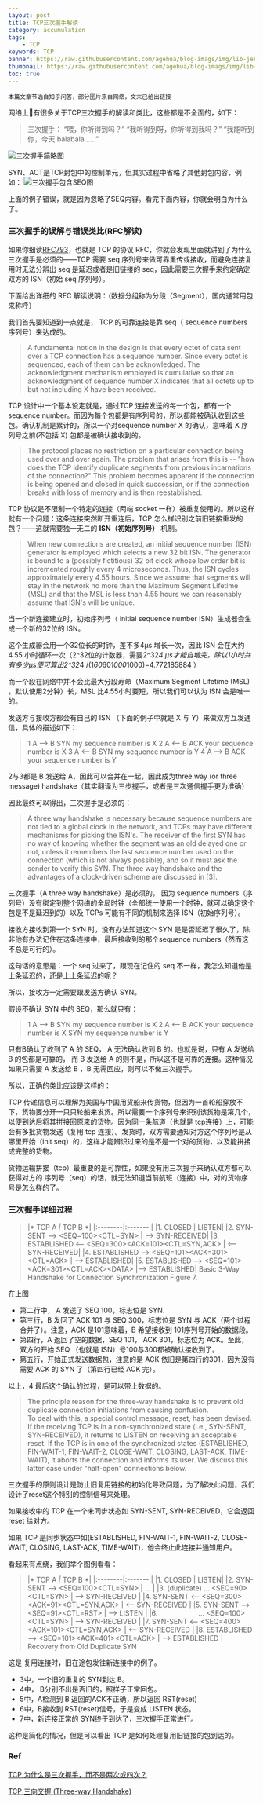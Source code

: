 ```yaml
---
layout: post
title: TCP三次握手解读
category: accumulation
tags:
    - TCP
keywords: TCP
banner: https://raw.githubusercontent.com/agehua/blog-imags/img/lib-jekyll/Mike_Tyson_8.jpg
thumbnail: https://raw.githubusercontent.com/agehua/blog-imags/img/lib-jekyll/Mike_Tyson_8.jpg
toc: true
---
```


`本篇文章节选自知乎问答，部分图片来自网络，文末已给出链接`

网络上有很多关于TCP三次握手的解读和类比，这些都是不全面的，如下：
> 三次握手：
“喂，你听得到吗？”
“我听得到呀，你听得到我吗？”
“我能听到你，今天 balabala……”
<!--more-->
![三次握手简略图](/images/blogimages/2019/Three-way-Handshake1.png)

SYN、ACT是TCP封包中的控制单元，但其实过程中省略了其他封包内容，例如：
![三次握手包含SEQ图](/images/blogimages/2019/Three-way-Handshake-ex2.png)

上面的例子错误，就是因为忽略了SEQ内容。看完下面内容，你就会明白为什么了。

### 三次握手的误解与错误类比(RFC解读)

如果你细读[RFC793](https://www.ietf.org/rfc/rfc793.txt)，也就是 TCP 的协议 RFC，你就会发现里面就讲到了为什么三次握手是必须的——TCP 需要 seq 序列号来做可靠重传或接收，而避免连接复用时无法分辨出 seq 是延迟或者是旧链接的 seq，因此需要三次握手来约定确定双方的 ISN（初始 seq 序列号）。

下面给出详细的 RFC 解读说明：（数据分组称为分段（Segment），国内通常用包来称呼）

我们首先要知道到一点就是， TCP 的可靠连接是靠  seq（ sequence numbers 序列号）来达成的。

> A fundamental notion in the design is that every octet of data sent over a TCP connection has a sequence number.  Since every octet is sequenced, each of them can be acknowledged.  The acknowledgment mechanism employed is cumulative so that an acknowledgment of sequence number X indicates that all octets up to but not including X have been received. 

TCP 设计中一个基本设定就是，通过TCP 连接发送的每一个包，都有一个sequence number。而因为每个包都是有序列号的，所以都能被确认收到这些包。确认机制是累计的，所以一个对sequence number X 的确认，意味着 X 序列号之前(不包括 X) 包都是被确认接收到的。

> The protocol places no restriction on a particular connection being used over and over again.  The problem that arises from this is  -- "how does the TCP identify duplicate segments from previous incarnations of the connection?"  This problem becomes apparent if the connection is being opened and closed in quick succession, or if the connection breaks with loss of memory and is then reestablished.

TCP 协议是不限制一个特定的连接（两端 socket 一样）被重复使用的。所以这样就有一个问题：这条连接突然断开重连后，TCP 怎么样识别之前旧链接重发的包？——这就需要独一无二的 **ISN（初始序列号）** 机制。

> When new connections are created, an initial sequence number (ISN) generator is employed which selects a new 32 bit ISN.  The generator is bound to a (possibly fictitious) 32 bit clock whose low order bit is incremented roughly every 4 microseconds.  Thus, the ISN cycles approximately every 4.55 hours. Since we assume that segments will stay in the network no more than the Maximum Segment Lifetime (MSL) and that the MSL is less than 4.55 hours we can reasonably assume that ISN's will be unique.

当一个新连接建立时，初始序列号（ initial sequence number ISN）生成器会生成一个新的32位的 ISN。

这个生成器会用一个32位长的时钟，差不多4µs 增长一次，因此 ISN 会在大约 4.55 小时循环一次（2^32位的计数器，需要2^32*4 µs才能自增完，除以1小时共有多少µs便可算出2^32*4 /(1*60*60*1000*1000)=4.772185884 ）

而一个段在网络中并不会比最大分段寿命（Maximum Segment Lifetime (MSL) ，默认使用2分钟）长，MSL 比4.55小时要短，所以我们可以认为 ISN 会是唯一的。

发送方与接收方都会有自己的 ISN （下面的例子中就是 X 与 Y）来做双方互发通信，具体的描述如下：

> 1 A --> B  SYN my sequence number is X 
2 A <-- B  ACK your sequence number is X 
3 A <-- B  SYN my sequence number is Y 
4 A --> B  ACK your sequence number is Y

2与3都是 B 发送给 A，因此可以合并在一起，因此成为three way (or three message) handshake（其实翻译为三步握手，或者是三次通信握手更为准确）

因此最终可以得出，三次握手是必须的：
> A three way handshake is necessary because sequence numbers are not tied to a global clock in the network, and TCPs may have different mechanisms for picking the ISN's. The receiver of the first SYN has no way of knowing whether the segment was an old delayed one or not, unless it remembers the last sequence number used on the connection (which is not always possible), and so it must ask the sender to verify this SYN. The three way handshake and the advantages of a clock-driven scheme are discussed in [3].

三次握手（A three way handshake）是必须的， 因为 sequence numbers（序列号）没有绑定到整个网络的全局时钟（全部统一使用一个时钟，就可以确定这个包是不是延迟到的）以及 TCPs 可能有不同的机制来选择 ISN（初始序列号）。

接收方接收到第一个 SYN 时，没有办法知道这个 SYN 是是否延迟了很久了，除非他有办法记住在这条连接中，最后接收到的那个sequence numbers（然而这不总是可行的）。

这句话的意思是：一个 seq 过来了，跟现在记住的 seq 不一样，我怎么知道他是上条延迟的，还是上上条延迟的呢？

所以，接收方一定需要跟发送方确认 SYN。

假设不确认 SYN 中的 SEQ，那么就只有：
> 1 A --> B  SYN my sequence number is X 
2 A <-- B  ACK your sequence number is X  SYN my sequence number is Y

只有B确认了收到了 A 的 SEQ， A 无法确认收到  B 的。也就是说，只有 A 发送给 B 的包都是可靠的， 而 B 发送给 A 的则不是，所以这不是可靠的连接。这种情况如果只需要 A 发送给 B ，B 无需回应，则可以不做三次握手。

所以，正确的类比应该是这样的：

TCP 传递信息可以理解为美国与中国用货船来传货物，但因为一首轮船穿放不下，货物要分开一只只轮船来发货。所以需要一个序列号来识别该货物是第几个，以便到达后将其拼接回原来的货物。因为同一条航道（也就是 tcp连接）上，可能会有多批货物发送（复用 tcp 连接）。发货时，双方需要通知对方这个序列号是从哪里开始（init seq）的，这样才能辨识过来的是不是一个对的货物，以及能拼接成完整的货物。

货物运输拼接（tcp）最重要的是可靠性，如果没有用三次握手来确认双方都可以获得对方的 序列号（seq）的话，就无法知道当前航班（连接）中，对的货物序号是怎么样的了。


### 三次握手详细过程

> |* TCP A  *|* TCP B *|
|:--------|:-------:|
|1.  CLOSED                 |                    LISTEN|
|2.  SYN-SENT    --> &lt;SEQ=100&gt;&lt;CTL=SYN&gt;           |    --> SYN-RECEIVED|
|3.  ESTABLISHED <-- &lt;SEQ=300&gt;&lt;ACK=101&gt;&lt;CTL=SYN,ACK&gt; | <-- SYN-RECEIVED|
|4.  ESTABLISHED --> &lt;SEQ=101&gt;&lt;ACK=301&gt;&lt;CTL=ACK&gt;      | --> ESTABLISHED|
|5.  ESTABLISHED --> &lt;SEQ=101&gt;&lt;ACK=301&gt;&lt;CTL=ACK&gt;&lt;DATA&gt; |--> ESTABLISHED|
Basic 3-Way Handshake for Connection Synchronization
Figure 7.

在上图
- 第二行中， A 发送了 SEQ 100，标志位是 SYN.
- 第三行，B 发回了 ACK 101 与 SEQ 300，标志位是 SYN 与 ACK（两个过程合并了）。注意，ACK 是101意味着，B 希望接收到 101序列号开始的数据段。
- 第四行，A 返回了空的数据，SEQ 101， ACK 301，标志位为 ACK。至此，双方的开始 SEQ （也就是 ISN）号100与300都被确认接收到了。
- 第五行，开始正式发送数据包，注意的是 ACK 依旧是第四行的301，因为没有需要 ACK 的 SYN 了（第四行已经 ACK 完）。

以上，4 最后这个确认的过程，是可以带上数据的。

> The principle reason for the three-way handshake is to prevent old duplicate connection initiations from causing confusion.  
To deal with this, a special control message, reset, has been devised.  
If the receiving TCP is in a  non-synchronized state (i.e., SYN-SENT, SYN-RECEIVED), it returns to LISTEN on receiving an acceptable reset. 
If the TCP is in one of the synchronized states (ESTABLISHED, FIN-WAIT-1, FIN-WAIT-2, CLOSE-WAIT, CLOSING, LAST-ACK, TIME-WAIT), it aborts the connection and informs its user.  We discuss this latter case under "half-open" connections below.

三次握手的原则设计是防止旧复用链接的初始化导致问题，为了解决此问题，我们设计了reset这个特别的控制信号来处理。

如果接收中的 TCP 在一个未同步状态如 SYN-SENT, SYN-RECEIVED，它会返回 reset 给对方。

如果 TCP 是同步状态中如(ESTABLISHED, FIN-WAIT-1, FIN-WAIT-2, CLOSE-WAIT, CLOSING, LAST-ACK, TIME-WAIT)，他会终止此连接并通知用户。

看起来有点绕，我们举个图例看看：

> |* TCP A  *|* TCP B *|
|:--------|:-------:|
|1.  CLOSED               |                                LISTEN|
|2.  SYN-SENT    --> &lt;SEQ=100&gt;&lt;CTL=SYN&gt;            |   ... |
|3.  (duplicate) ... &lt;SEQ=90&gt;&lt;CTL=SYN&gt;            |  --> SYN-RECEIVED |
|4.  SYN-SENT    <-- &lt;SEQ=300&gt;&lt;ACK=91&gt;&lt;CTL=SYN,ACK&gt; | <-- SYN-RECEIVED |
|5.  SYN-SENT    --> &lt;SEQ=91&gt;&lt;CTL=RST&gt;            |  --> LISTEN |
|6.  &nbsp;&nbsp;&nbsp;&nbsp;&nbsp;&emsp;&emsp;&emsp;&emsp;   ... &lt;SEQ=100&gt;&lt;CTL=SYN&gt;     |         --> SYN-RECEIVED  |
|7.  SYN-SENT    <-- &lt;SEQ=400&gt;&lt;ACK=101&gt;&lt;CTL=SYN,ACK&gt;  | <-- SYN-RECEIVED |
|8.  ESTABLISHED --> &lt;SEQ=101&gt;&lt;ACK=401&gt;&lt;CTL=ACK&gt;     | --> ESTABLISHED |
                    Recovery from Old Duplicate SYN

这是 复用连接时，旧在途包发往新连接中的例子。
- 3中，一个旧的重复的 SYN到达 B。 
- 4中， B分别不出是否旧的，照样子正常回包。
- 5中，A检测到 B 返回的ACK不正确，所以返回 RST(reset)
- 6中，B接收到  RST(reset)信号，于是变成 LISTEN 状态。
- 7中，新连接正常的 SYN终于到达了，三次握手正常进行。

这种是简化的情况，但是可以看出 TCP 是如何处理复用旧链接的包到达的。

### Ref
[TCP 为什么是三次握手，而不是两次或四次？](https://www.zhihu.com/question/24853633/answer/573627478)

[TCP 三向交握 (Three-way Handshake)](https://notfalse.net/7/three-way-handshake)
